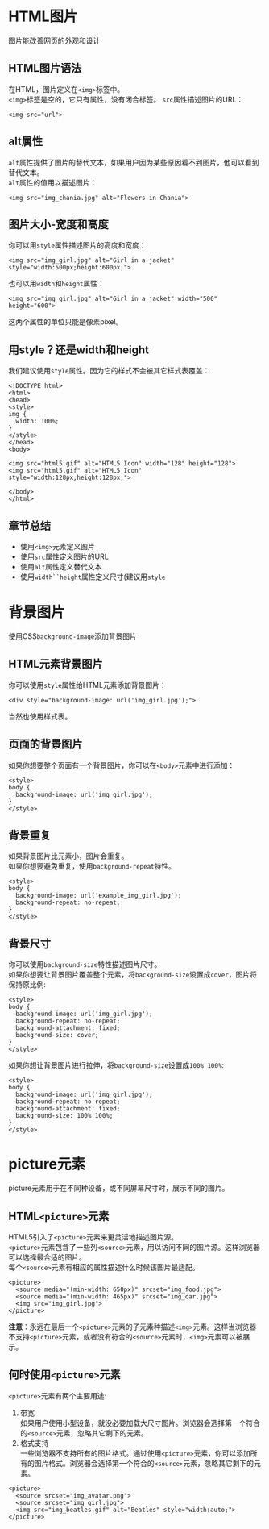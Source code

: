 # HTML图片
图片能改善网页的外观和设计
## HTML图片语法
在HTML，图片定义在`<img>`标签中。  
`<img>`标签是空的，它只有属性，没有闭合标签。
`src`属性描述图片的URL：
```
<img src="url">
```
## alt属性
`alt`属性提供了图片的替代文本，如果用户因为某些原因看不到图片，他可以看到替代文本。  
`alt`属性的值用以描述图片：  
```
<img src="img_chania.jpg" alt="Flowers in Chania">
```
## 图片大小-宽度和高度
你可以用`style`属性描述图片的高度和宽度：  
```
<img src="img_girl.jpg" alt="Girl in a jacket" style="width:500px;height:600px;">
```
也可以用`width`和`height`属性：
```
<img src="img_girl.jpg" alt="Girl in a jacket" width="500" height="600">
```
这两个属性的单位只能是像素pixel。
## 用style？还是width和height
我们建议使用`style`属性。因为它的样式不会被其它样式表覆盖：
```
<!DOCTYPE html>
<html>
<head>
<style>
img {
  width: 100%;
}
</style>
</head>
<body>

<img src="html5.gif" alt="HTML5 Icon" width="128" height="128">
<img src="html5.gif" alt="HTML5 Icon" style="width:128px;height:128px;">

</body>
</html>
```
## 章节总结
- 使用`<img>`元素定义图片
- 使用`src`属性定义图片的URL
- 使用`alt`属性定义替代文本
- 使用`width``height`属性定义尺寸(建议用`style`
# 背景图片
使用CSS`background-image`添加背景图片
## HTML元素背景图片
你可以使用`style`属性给HTML元素添加背景图片：  
```
<div style="background-image: url('img_girl.jpg');">
```
当然也使用样式表。
## 页面的背景图片
如果你想要整个页面有一个背景图片，你可以在`<body>`元素中进行添加：
```
<style>
body {
  background-image: url('img_girl.jpg');
}
</style>
```
## 背景重复
如果背景图片比元素小，图片会重复。  
如果你想要避免重复，使用`background-repeat`特性。
```
<style>
body {
  background-image: url('example_img_girl.jpg');
  background-repeat: no-repeat;
}
</style>
```
## 背景尺寸
你可以使用`background-size`特性描述图片尺寸。  
如果你想要让背景图片覆盖整个元素，将`background-size`设置成`cover`，图片将保持原比例:  
```
<style>
body {
  background-image: url('img_girl.jpg');
  background-repeat: no-repeat;
  background-attachment: fixed;
  background-size: cover;
}
</style>
```
如果你想让背景图片进行拉伸，将`background-size`设置成`100% 100%`:  
```
<style>
body {
  background-image: url('img_girl.jpg');
  background-repeat: no-repeat;
  background-attachment: fixed;
  background-size: 100% 100%;
}
</style>
```
# picture元素
picture元素用于在不同种设备，或不同屏幕尺寸时，展示不同的图片。
## HTML`<picture>`元素
HTML5引入了`<picture>`元素来更灵活地描述图片源。  
`<picture>`元素包含了一些列`<source>`元素，用以访问不同的图片源。这样浏览器可以选择最合适的图片。  
每个`<source>`元素有相应的属性描述什么时候该图片最适配。  
```
<picture>
  <source media="(min-width: 650px)" srcset="img_food.jpg">
  <source media="(min-width: 465px)" srcset="img_car.jpg">
  <img src="img_girl.jpg">
</picture>
```
**注意**：永远在最后一个`<picture>`元素的子元素种描述`<img>`元素。这样当浏览器不支持`<picture>`元素，或者没有符合的`<source>`元素时，`<img>`元素可以被展示。
## 何时使用`<picture>`元素
`<picture>`元素有两个主要用途:
1. 带宽  
如果用户使用小型设备，就没必要加载大尺寸图片。浏览器会选择第一个符合的`<source>`元素，忽略其它剩下的元素。
2. 格式支持  
一些浏览器不支持所有的图片格式。通过使用`<picture>`元素，你可以添加所有的图片格式。浏览器会选择第一个符合的`<source>`元素，忽略其它剩下的元素。
```
<picture>
  <source srcset="img_avatar.png">
  <source srcset="img_girl.jpg">
  <img src="img_beatles.gif" alt="Beatles" style="width:auto;">
</picture>
```
